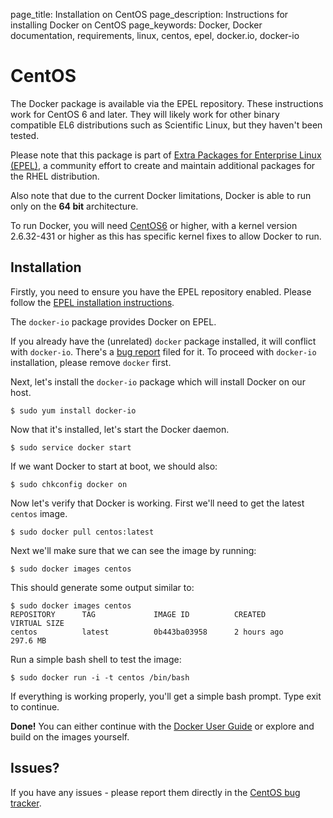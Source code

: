 page_title: Installation on CentOS
page_description: Instructions for installing Docker on CentOS
page_keywords: Docker, Docker documentation, requirements, linux, centos, epel, docker.io, docker-io

# CentOS

The Docker package is available via the EPEL repository. These
instructions work for CentOS 6 and later. They will likely work for
other binary compatible EL6 distributions such as Scientific Linux, but
they haven't been tested.

Please note that this package is part of [Extra Packages for Enterprise
Linux (EPEL)](https://fedoraproject.org/wiki/EPEL), a community effort
to create and maintain additional packages for the RHEL distribution.

Also note that due to the current Docker limitations, Docker is able to
run only on the **64 bit** architecture.

To run Docker, you will need [CentOS6](http://www.centos.org) or higher,
with a kernel version 2.6.32-431 or higher as this has specific kernel
fixes to allow Docker to run.

## Installation

Firstly, you need to ensure you have the EPEL repository enabled. Please
follow the [EPEL installation instructions](
https://fedoraproject.org/wiki/EPEL#How_can_I_use_these_extra_packages.3F).

The `docker-io` package provides Docker on EPEL.

If you already have the (unrelated) `docker` package
installed, it will conflict with `docker-io`.
There's a [bug report](
https://bugzilla.redhat.com/show_bug.cgi?id=1043676) filed for it.
To proceed with `docker-io` installation, please remove `docker` first.

Next, let's install the `docker-io` package which
will install Docker on our host.

    $ sudo yum install docker-io

Now that it's installed, let's start the Docker daemon.

    $ sudo service docker start

If we want Docker to start at boot, we should also:

    $ sudo chkconfig docker on

Now let's verify that Docker is working. First we'll need to get the latest
`centos` image.

    $ sudo docker pull centos:latest

Next we'll make sure that we can see the image by running:

    $ sudo docker images centos

This should generate some output similar to:

    $ sudo docker images centos
    REPOSITORY      TAG             IMAGE ID          CREATED             VIRTUAL SIZE
    centos          latest          0b443ba03958      2 hours ago         297.6 MB

Run a simple bash shell to test the image:

    $ sudo docker run -i -t centos /bin/bash

If everything is working properly, you'll get a simple bash prompt. Type
exit to continue.

**Done!** You can either continue with the [Docker User
Guide](/userguide/) or explore and build on the images yourself.

## Issues?

If you have any issues - please report them directly in the
[CentOS bug tracker](http://bugs.centos.org).

